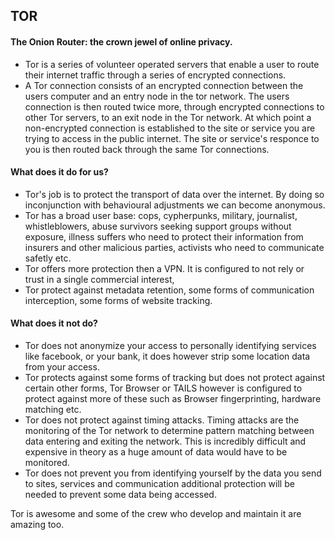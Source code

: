 ## TOR

#### The Onion Router: the crown jewel of online privacy.
- Tor is a series of volunteer operated servers that enable a user to route their internet traffic through a series of encrypted connections.
- A Tor connection consists of an encrypted connection between the users computer and an entry node in the tor network. The users connection is then routed twice more, through encrypted connections to other Tor servers, to an exit node in the Tor network. At which point a non-encrypted connection is established to the site or service you are trying to access in the public internet. The site or service's responce to you is then routed back through the same Tor connections.

#### What does it do for us?
- Tor's job is to protect the transport of data over the internet. By doing so inconjunction with behavioural adjustments we can become anonymous.
- Tor has a broad user base: cops, cypherpunks, military, journalist, whistleblowers, abuse survivors seeking support groups without exposure, illness suffers who need to protect their information from insurers and other malicious parties, activists who need to communicate safetly etc.
- Tor offers more protection then a VPN. It is configured to not rely or trust in a single commercial interest,
- Tor protect against metadata retention, some forms of communication interception, some forms of website tracking.

#### What does it not do?
- Tor does not anonymize your access to personally identifying services like facebook, or your bank, it does however strip some location data from your access.
- Tor protects against some forms of tracking but does not protect against certain other forms, Tor Browser or TAILS however is configured to protect against more of these such as Browser fingerprinting, hardware matching etc.
- Tor does not protect against timing attacks. Timing attacks are the monitoring of the Tor network to determine pattern matching between data entering and exiting the network. This is incredibly difficult and expensive in theory as a huge amount of data would have to be monitored.
- Tor does not prevent you from identifying yourself by the data you send to sites, services and communication additional protection will be needed to prevent some data being accessed.

Tor is awesome and some of the crew who develop and maintain it are amazing too.
